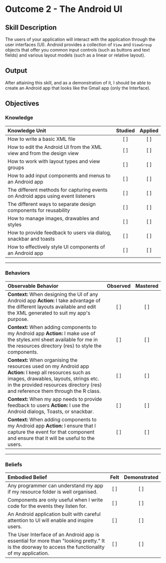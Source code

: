 # Outcome 2 - The Android UI

## Skill Description
The users of your application will interact with the application through the user interfaces (UI). Android provides a collection of `View` and `ViewGroup` objects that offer you common input controls (such as buttons and text fields) and various layout models (such as a linear or relative layout).

## Output
After attaining this skill, and as a demonstration of it, I should be able to create an Android app that looks like the Gmail app (only the Interface).

## Objectives

### Knowledge

| Knowledge Unit   |      Studied      | Applied |
|:-------------|:------------------:|:--------:|
| How to write a basic XML file| [ ] | [ ] |
| How to edit the Android UI from the XML view and from the design view | [ ] | [ ] |
| How to work with layout types and view groups | [ ] | [ ] |
| How to add input components and menus to an Android app | [ ] | [ ] |
| The different methods for capturing events on Android apps using event listeners | [ ] | [ ] |
| The different ways to separate design components for reusability| [ ] | [ ] |
| How to manage images, drawables and styles | [ ] | [ ] |
| How to provide feedback to users via dialog, snackbar and toasts | [ ] | [ ] |
| How to effectively style UI components of an Android app | [ ] | [ ] |

----------

### Behaviors

| Observable Behavior   |      Observed      | Mastered |
|:-------------|:------------------:|:--------:|
| **Context:** When designing the UI of any Android app **Action:** I take advantage of the different layouts available and edit the XML generated to suit my app's purpose.| [ ] | [ ]  |
| **Context:**  When adding components to my Android app **Action:** I make use of the styles.xml sheet available for me in the resources directory (res) to style the components. |   [ ]   |   [ ] |
| **Context:** When organising the resources used on my Android app **Action:** I keep all resources such as images, drawables, layouts, strings etc. in the provided resources directory (res) and reference them through the R class. | [ ] | [ ]  |
| **Context:** When my app needs to provide feedback to users **Action:** I use the Android dialogs, Toasts, or snackbar. |   [ ]   |   [ ] |
| **Context:** When adding components to my Android app **Action:**  I ensure that I capture the event for that component and ensure that it will be useful to the users. |   [ ]   |   [ ] |

----------

### Beliefs

| Embodied Belief   |      Felt      | Demonstrated |
|:-------------|:------------------:|:--------:|
| Any programmer can understand my app if my resource folder is well organised. | [ ] | [ ]  |
| Components are only useful when I write code for the events they listen for. |   [ ]   |   [ ] |
| An Android application built with careful attention to UI will enable and inspire users. |   [ ]   |   [ ] |
| The User Interface of an Android app is essential for more than "looking pretty." It is the doorway to access the functionality of my application. |   [ ]   |   [ ] |

